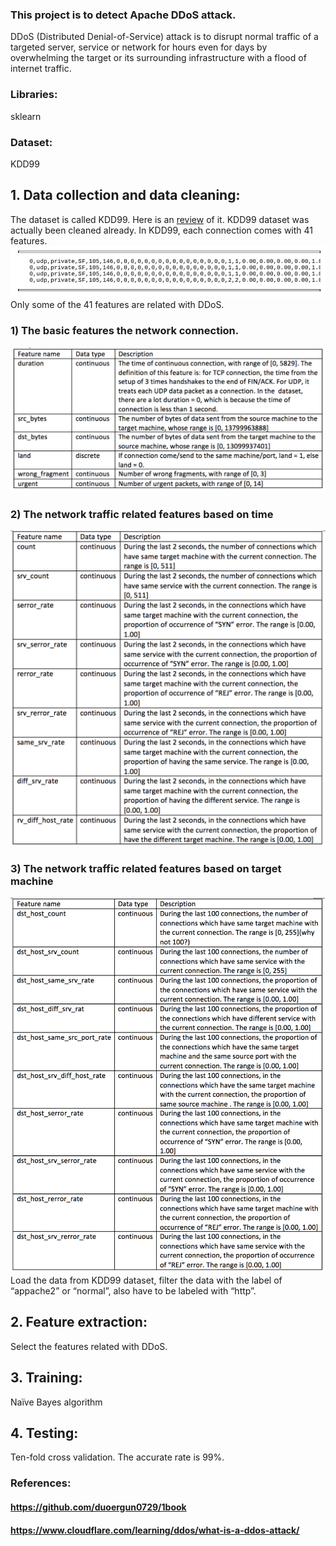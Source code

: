 ### This project is to detect Apache DDoS attack.
DDoS (Distributed Denial-of-Service) attack is to disrupt normal traffic of a targeted server, service or network for hours even for days by overwhelming the target or its surrounding infrastructure with a flood of internet traffic.
### Libraries: 
  sklearn
### Dataset: 
  KDD99
## 1.	Data collection and data cleaning:
The dataset is called KDD99. Here is an [review](https://peerj.com/preprints/1954/) of it. KDD99 dataset was actually been cleaned already. In KDD99, each connection comes with 41 features.
![image](https://github.com/jling0906/Cyber-Security-with-Machine-Learning/blob/master/NB_Appache_DDoS/pics/NB_DDoS_KDD99.png)
Only some of the 41 features are related with DDoS.
### 1)	The basic features the network connection.
![image](https://github.com/jling0906/Cyber-Security-with-Machine-Learning/blob/master/NB_Appache_DDoS/pics/NB_DDoS_table1.png)
### 2)	The network traffic related features based on time
![image](https://github.com/jling0906/Cyber-Security-with-Machine-Learning/blob/master/NB_Appache_DDoS/pics/NB_DDoS_table2.png)
### 3)	The network traffic related features based on target machine
![image](https://github.com/jling0906/Cyber-Security-with-Machine-Learning/blob/master/NB_Appache_DDoS/pics/NB_DDoS_table3.png)
Load the data from KDD99 dataset, filter the data with the label of “appache2” or “normal”, also have to be labeled with “http”. 
## 2.	Feature extraction:
Select the features related with DDoS.
## 3.	Training: 
Naïve Bayes algorithm
## 4.	Testing:
Ten-fold cross validation. 
The accurate rate is 99%.
### References:
#### https://github.com/duoergun0729/1book
#### https://www.cloudflare.com/learning/ddos/what-is-a-ddos-attack/

